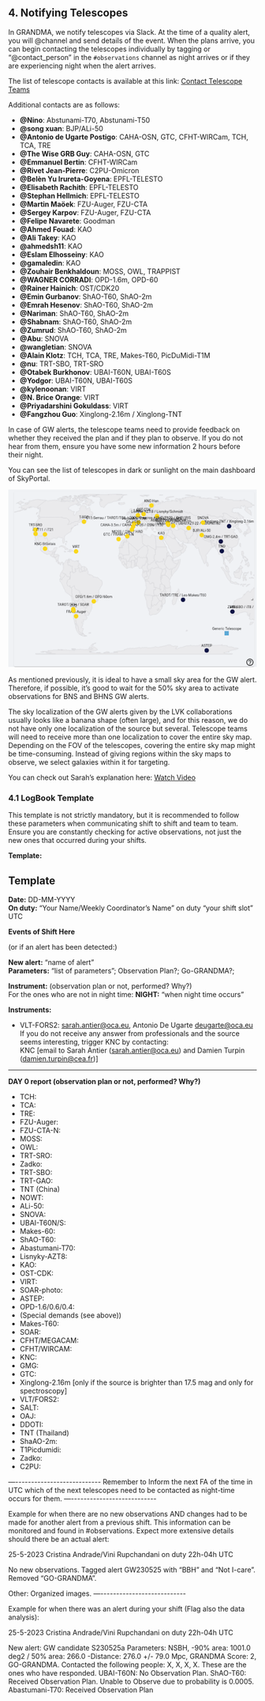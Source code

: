## 4. Notifying Telescopes

In GRANDMA, we notify telescopes via Slack. At the time of a quality alert, you will @channel and send details of the event. When the plans arrive, you can begin contacting the telescopes individually by tagging or “@contact_person” in the `#observations` channel as night arrives or if they are experiencing night when the alert arrives.

The list of telescope contacts is available at this link: [Contact Telescope Teams](https://forge.in2p3.fr/attachments/download/213747/Contact%20Telescope%20teams-2.pdf)

Additional contacts are as follows:
- **@Nino**: Abstunami-T70, Abstunami-T50
- **@song xuan**: BJP/ALi-50
- **@Antonio de Ugarte Postigo**: CAHA-OSN, GTC, CFHT-WIRCam, TCH, TCA, TRE
- **@The Wise GRB Guy**: CAHA-OSN, GTC
- **@Emmanuel Bertin**: CFHT-WIRCam
- **@Rivet Jean-Pierre**: C2PU-Omicron
- **@Belèn Yu Irureta-Goyena**: EPFL-TELESTO
- **@Elisabeth Rachith**: EPFL-TELESTO
- **@Stephan Hellmich**: EPFL-TELESTO
- **@Martin Maöek**: FZU-Auger, FZU-CTA
- **@Sergey Karpov**: FZU-Auger, FZU-CTA
- **@Felipe Navarete**: Goodman
- **@Ahmed Fouad**: KAO
- **@Ali Takey**: KAO
- **@ahmedsh11**: KAO
- **@Eslam Elhosseiny**: KAO
- **@gamaledin**: KAO
- **@Zouhair Benkhaldoun**: MOSS, OWL, TRAPPIST
- **@WAGNER CORRADI**: OPD-1.6m, OPD-60
- **@Rainer Hainich**: OST/CDK20
- **@Emin Gurbanov**: ShAO-T60, ShAO-2m
- **@Emrah Hesenov**: ShAO-T60, ShAO-2m
- **@Nariman**: ShAO-T60, ShAO-2m
- **@Shabnam**: ShAO-T60, ShAO-2m
- **@Zumrud**: ShAO-T60, ShAO-2m
- **@Abu**: SNOVA
- **@wangletian**: SNOVA
- **@Alain Klotz**: TCH, TCA, TRE, Makes-T60, PicDuMidi-T1M
- **@nu**: TRT-SBO, TRT-SRO
- **@Otabek Burkhonov**: UBAI-T60N, UBAI-T60S
- **@Yodgor**: UBAI-T60N, UBAI-T60S
- **@kylenoonan**: VIRT
- **@N. Brice Orange**: VIRT
- **@Priyadarshini Gokuldass**: VIRT
- **@Fangzhou Guo**: Xinglong-2.16m / Xinglong-TNT

In case of GW alerts, the telescope teams need to provide feedback on whether they received the plan and if they plan to observe. If you do not hear from them, ensure you have some new information 2 hours before their night.

You can see the list of telescopes in dark or sunlight on the main dashboard of SkyPortal.

![Telescope Map](media/notifying_map_1.png)

As mentioned previously, it is ideal to have a small sky area for the GW alert. Therefore, if possible, it’s good to wait for the 50% sky area to activate observations for BNS and BHNS GW alerts.

The sky localization of the GW alerts given by the LVK collaborations usually looks like a banana shape (often large), and for this reason, we do not have only one localization of the source but several. Telescope teams will need to receive more than one localization to cover the entire sky map. Depending on the FOV of the telescopes, covering the entire sky map might be time-consuming. Instead of giving regions within the sky maps to observe, we select galaxies within it for targeting.

You can check out Sarah’s explanation here: [Watch Video](https://www.youtube.com/watch?v=msaYv1E_Cv8)

### 4.1 LogBook Template

This template is not strictly mandatory, but it is recommended to follow these parameters when communicating shift to shift and team to team. Ensure you are constantly checking for active observations, not just the new ones that occurred during your shifts.

**Template:**
## Template

**Date:** DD-MM-YYYY  
**On duty:** “Your Name/Weekly Coordinator’s Name” on duty “your shift slot” UTC

**Events of Shift Here**

(or if an alert has been detected:)

**New alert:** “name of alert”  
**Parameters:** “list of parameters”; Observation Plan?; Go-GRANDMA?;

**Instrument:** (observation plan or not, performed? Why?)  
For the ones who are not in night time: **NIGHT:** “when night time occurs”

**Instruments:**

- VLT-FORS2: sarah.antier@oca.eu, Antonio De Ugarte <deugarte@oca.eu>  
  If you do not receive any answer from professionals and the source seems interesting, trigger KNC by contacting:  
  KNC [email to Sarah Antier (sarah.antier@oca.eu) and Damien Turpin (damien.turpin@cea.fr)]

---

**DAY 0 report (observation plan or not, performed? Why?)**

- TCH:
- TCA:
- TRE:
- FZU-Auger:
- FZU-CTA-N:
- MOSS:
- OWL:
- TRT-SRO:
- Zadko:
- TRT-SBO:
- TRT-GAO:
- TNT (China)
- NOWT:
- ALi-50:
- SNOVA:
- UBAI-T60N/S:
- Makes-60:
- ShAO-T60:
- Abastumani-T70:
- Lisnyky-AZT8:
- KAO:
- OST-CDK:
- VIRT:
- SOAR-photo:
- ASTEP:
- OPD-1.6/0.6/0.4:
- (Special demands (see above))
- Makes-T60:
- SOAR:
- CFHT/MEGACAM:
- CFHT/WIRCAM:
- KNC:
- GMG:
- GTC:
- Xinglong-2.16m [only if the source is brighter than 17.5 mag and only for spectroscopy]
- VLT/FORS2:
- SALT:
- OAJ:
- DDOTI:
- TNT (Thailand)
- ShaAO-2m:
- T1Picdumidi:
- Zadko:
- C2PU:

—---------------------------
Remember to Inform the next FA of the time in UTC which of the next telescopes need to be contacted as night-time occurs for them.
—---------------------------

Example for when there are no new observations AND changes had to be made for another alert from a previous shift. This information can be monitored and found in #observations. Expect more extensive details should there be an actual alert:

25-5-2023
Cristina Andrade/Vini Rupchandani on duty 22h-04h UTC

No new observations. Tagged alert GW230525 with “BBH” and “Not I-care”. Removed “GO-GRANDMA”. 

Other: Organized images. 
—---------------------------

Example for when there was an alert during your shift (Flag also the data analysis):

25-5-2023
Cristina Andrade/Vini Rupchandani on duty 22h-04h UTC

New alert: GW candidate S230525a
Parameters: NSBH, -90% area: 1001.0 deg2 / 50% area: 266.0
-Distance: 276.0 +/- 79.0 Mpc, GRANDMA Score: 2, GO-GRANDMA. 
Contacted the following people: X, X, X, X. These are the ones who have responded.
UBAI-T60N: No Observation Plan.
ShAO-T60: Received Observation Plan. Unable to Observe due to probability is 0.0005.
Abastumani-T70: Received Observation Plan


